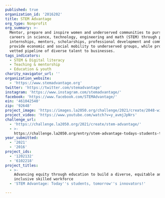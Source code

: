 ```yaml
---
published: true
organization_id: '2016202'
title: STEM Advantage
org_type: Nonprofit
org_summary: >-
  Mentor, prepare and inspire women and underserved communities to pursue
  careers in science, technology, engineering and math (STEM) through paid
  internships, mentors, scholarships, professional development and community. We
  provide economic and social mobility to underserved groups, while providing a
  vetted pipeline of diverse talent to businesses.
tags_indicators:
  - STEM & Digital literacy
  - Teaching & mentorship
  - Education & youth
charity_navigator_url: ''
organization_website:
  - 'https://www.stemadvantage.org'
twitter: 'https://twitter.com/stemadvantage'
instagram: 'https://www.instagram.com/stemadvantage/'
facebook: 'https://www.facebook.com/STEMAdvantage/'
ein: '461042540'
zip: '92648'
project_image: 'https://images.la2050.org/challenge/2021/create/2048-wide/stem-advantage.jpg'
project_video: 'https://www.youtube.com/watch?v=y_avmjJpNrs'
challenge_url:
  - 'https://challenge.la2050.org/2021/create/stem-advantage/'
  - >-
    https://challenge.la2050.org/entry/stem-advantage-todays-students-tomorrows-innovators!
year_submitted:
  - '2021'
  - '2016'
project_ids:
  - '1202132'
  - '6102218'
project_titles:
  - >-
    Advancing equity through education to build a diverse, equitable and
    inclusive skilled workforce
  - 'STEM Advantage: Today''s students, tomorrow''s innovators!'

---
```

